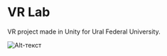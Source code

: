 # VR Lab
 VR project made in Unity for Ural Federal University.
 
![Alt-текст](https://github.com/NikitaMochalov/Media-for-Readme/blob/main/Gifs/chemistry.gif "Орк")
